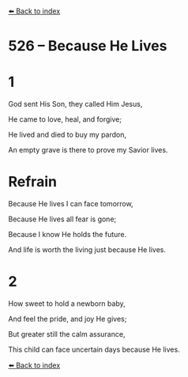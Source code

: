 [⬅️ Back to index](../README.md)

# 526 – Because He Lives





# 1

God sent His Son, they called Him Jesus,

He came to love, heal, and forgive;

He lived and died to buy my pardon,

An empty grave is there to prove my Savior lives.



# Refrain

Because He lives I can face tomorrow,

Because He lives all fear is gone;

Because I know He holds the future.

And life is worth the living just because He lives.



# 2

How sweet to hold a newborn baby,

And feel the pride, and joy He gives;

But greater still the calm assurance,

This child can face uncertain days because He lives.

[⬅️ Back to index](../README.md)
